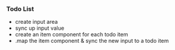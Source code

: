 ### Todo List

- create input area
- sync up input value
- create an item component for each todo item
- .map the item component & sync the new input to a todo item
